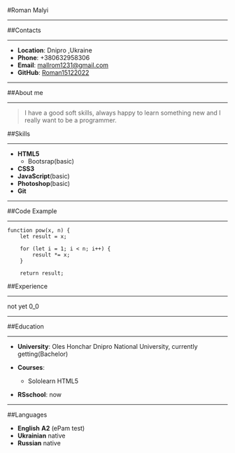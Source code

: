 #Roman Malyi

***

##Contacts

***

*   __Location__: Dnipro ,Ukraine
*   __Phone__: +380632958306
*   __Email__: mallrom1231@gmail.com
*   __GitHub__: [Roman15122022](https://github.com/Roman15122022)

***

##About me

***

>I have a good soft skills, always happy to learn something new and I really want to be a programmer.



##Skills

***

*   __HTML5__
    *   Bootsrap(basic)
*   __CSS3__
*   __JavaScript__(basic)
*   __Photoshop__(basic)
*   __Git__

***

##Code Example

***
```
function pow(x, n) {
    let result = x;

    for (let i = 1; i < n; i++) {
        result *= x;
    }

    return result;

```
##Experience

***

not yet 0_0

***

##Education

***

*   __University__: Oles Honchar Dnipro National University, сurrently getting(Bachelor)
*   __Courses__:
    *   Sololearn HTML5

*   __RSschool__: now

***

##Languages
*   __English__   __A2__ (ePam test)
*   __Ukrainian__ native
*   __Russian__ native
